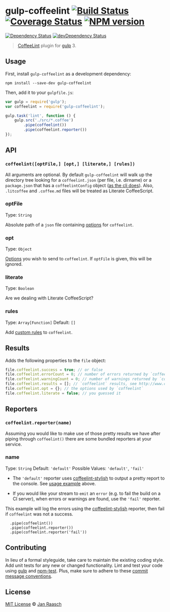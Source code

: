 # gulp-coffeelint [![Build Status][travis-image]][travis-url] [![Coverage Status][coveralls-image]][coveralls-url] [![NPM version][npm-image]][npm-url]
[![Dependency Status][depstat-image]][depstat-url] [![devDependency Status][devdepstat-image]][devdepstat-url]

> [CoffeeLint](http://www.coffeelint.org/) plugin for [gulp][gulp] 3.

## Usage

First, install `gulp-coffeelint` as a development dependency:

```shell
npm install --save-dev gulp-coffeelint
```

Then, add it to your `gulpfile.js`:

```javascript
var gulp = require('gulp');
var coffeelint = require('gulp-coffeelint');

gulp.task('lint', function () {
    gulp.src('./src/*.coffee')
        .pipe(coffeelint())
        .pipe(coffeelint.reporter())
});
```

## API

### `coffeelint([optFile,] [opt,] [literate,] [rules])`
All arguments are optional. By default `gulp-coffeelint` will walk up the directory tree looking for a `coffeelint.json` (per file, i.e. dirname) or a `package.json` that has a `coffeelintConfig` object ([as the cli does](http://www.coffeelint.org/#usage)). Also, `.litcoffee` and `.coffee.md` files will be treated as Literate CoffeeScript.

### optFile
Type: `String`

Absolute path of a `json` file containing [options][coffeelint-options] for `coffeelint`.

### opt
Type: `Object`

[Options][coffeelint-options] you wish to send to `coffeelint`. If `optFile` is given, this will be ignored.

### literate
Type: `Boolean`

Are we dealing with Literate CoffeeScript?

### rules
Type: `Array[Function]`
Default: `[]`

Add [custom rules](http://www.coffeelint.org/#api) to `coffeelint`.

## Results

Adds the following properties to the `file` object:
```javascript
file.coffeelint.success = true; // or false
file.coffeelint.errorCount = 0; // number of errors returned by `coffeelint`
file.coffeelint.warningCount = 0; // number of warnings returned by `coffeelint`
file.coffeelint.results = []; // `coffeelint` results, see http://www.coffeelint.org/#api
file.coffeelint.opt = {}; // the options used by `coffeelint`
file.coffeelint.literate = false; // you guessed it
```

## Reporters

### `coffeelint.reporter(name)`
Assuming you would like to make use of those pretty results we have after piping through `coffeelint()` there are some bundled reporters at your service.

### name
Type: `String`
Default: `'default'`
Possible Values: `'default'`, `'fail'`

* The `'default'` reporter uses [coffeelint-stylish](https://npmjs.org/package/coffeelint-stylish) to output a pretty report to the console. See [usage example](#usage) above.

* If you would like your stream to `emit` an `error` (e.g. to fail the build on a CI server), when errors or warnings are found, use the `'fail'` reporter.

This example will log the errors using the [coffeelint-stylish](https://npmjs.org/package/coffeelint-stylish) reporter, then fail if `coffeelint` was not a success.

```
  .pipe(coffeelint())
  .pipe(coffeelint.reporter())
  .pipe(coffeelint.reporter('fail'))
```


## Contributing
In lieu of a formal styleguide, take care to maintain the existing coding style. Add unit tests for any new or changed functionality. Lint and test your code using [gulp][gulp] and [npm-test](https://npmjs.org/doc/test.html). Plus, make sure to adhere to these [commit message conventions](https://docs.google.com/document/d/1QrDFcIiPjSLDn3EL15IJygNPiHORgU1_OOAqWjiDU5Y/edit#heading=h.uyo6cb12dt6w).

## License

[MIT License](http://en.wikipedia.org/wiki/MIT_License) © [Jan Raasch](http://janraasch.com)

[gulp]: http://gulpjs.com/
[coffeelint-options]: http://www.coffeelint.org/#options

[npm-url]: https://npmjs.org/package/gulp-coffeelint
[npm-image]: https://badge.fury.io/js/gulp-coffeelint.png

[travis-url]: http://travis-ci.org/janraasch/gulp-coffeelint
[travis-image]: https://secure.travis-ci.org/janraasch/gulp-coffeelint.png?branch=master

[coveralls-url]: https://coveralls.io/r/janraasch/gulp-coffeelint
[coveralls-image]: https://coveralls.io/repos/janraasch/gulp-coffeelint/badge.png

[depstat-url]: https://david-dm.org/janraasch/gulp-coffeelint
[depstat-image]: https://david-dm.org/janraasch/gulp-coffeelint.png

[devdepstat-url]: https://david-dm.org/janraasch/gulp-coffeelint#info=devDependencies
[devdepstat-image]: https://david-dm.org/janraasch/gulp-coffeelint/dev-status.png
